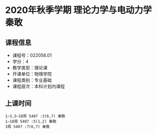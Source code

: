 # 2020年秋季学期 理论力学与电动力学 秦敢






## 课程信息

- 课程号：022058.01
- 学分：4
- 教学类型：理论课
- 开课单位：物理学院
- 课程类别：专业基础
- 课程层次：本科计划内课程

## 上课时间

```
1~3,5~18周 5407 :3(6,7) 秦敢
1~18周 5407 :5(1,2) 秦敢
3周 5407 :7(6,7) 秦敢
```

